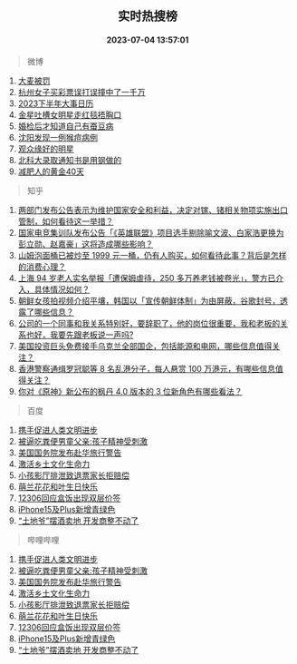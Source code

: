 <div align="center"><h2>实时热搜榜</h2><h4>2023-07-04 13:57:01</h4></div>

> 微博  

1. [大麦被罚](https://s.weibo.com/weibo?q=%23%E5%A4%A7%E9%BA%A6%E8%A2%AB%E7%BD%9A%23&t=31&band_rank=1&Refer=top)<br />
2. [杭州女子买彩票误打误撞中了一千万](https://s.weibo.com/weibo?q=%23%E6%9D%AD%E5%B7%9E%E5%A5%B3%E5%AD%90%E4%B9%B0%E5%BD%A9%E7%A5%A8%E8%AF%AF%E6%89%93%E8%AF%AF%E6%92%9E%E4%B8%AD%E4%BA%86%E4%B8%80%E5%8D%83%E4%B8%87%23&t=31&band_rank=2&Refer=top)<br />
3. [2023下半年大事日历](https://s.weibo.com/weibo?q=%232023%E4%B8%8B%E5%8D%8A%E5%B9%B4%E5%A4%A7%E4%BA%8B%E6%97%A5%E5%8E%86%23&t=31&band_rank=3&Refer=top)<br />
4. [金星吐槽女明星走红毯捂胸口](https://s.weibo.com/weibo?q=%23%E9%87%91%E6%98%9F%E5%90%90%E6%A7%BD%E5%A5%B3%E6%98%8E%E6%98%9F%E8%B5%B0%E7%BA%A2%E6%AF%AF%E6%8D%82%E8%83%B8%E5%8F%A3%23&t=31&band_rank=4&Refer=top)<br />
5. [婚检后才知道自己有蚕豆病](https://s.weibo.com/weibo?q=%23%E5%A9%9A%E6%A3%80%E5%90%8E%E6%89%8D%E7%9F%A5%E9%81%93%E8%87%AA%E5%B7%B1%E6%9C%89%E8%9A%95%E8%B1%86%E7%97%85%23&t=31&band_rank=5&Refer=top)<br />
6. [沈阳发现一例猴痘病例](https://s.weibo.com/weibo?q=%23%E6%B2%88%E9%98%B3%E5%8F%91%E7%8E%B0%E4%B8%80%E4%BE%8B%E7%8C%B4%E7%97%98%E7%97%85%E4%BE%8B%23&t=31&band_rank=6&Refer=top)<br />
7. [观众缘好的明星](https://s.weibo.com/weibo?q=%23%E8%A7%82%E4%BC%97%E7%BC%98%E5%A5%BD%E7%9A%84%E6%98%8E%E6%98%9F%23&t=31&band_rank=7&Refer=top)<br />
8. [北科大录取通知书是用钢做的](https://s.weibo.com/weibo?q=%23%E5%8C%97%E7%A7%91%E5%A4%A7%E5%BD%95%E5%8F%96%E9%80%9A%E7%9F%A5%E4%B9%A6%E6%98%AF%E7%94%A8%E9%92%A2%E5%81%9A%E7%9A%84%23&t=31&band_rank=8&Refer=top)<br />
9. [减肥人的黄金40天](https://s.weibo.com/weibo?q=%23%E5%87%8F%E8%82%A5%E4%BA%BA%E7%9A%84%E9%BB%84%E9%87%9140%E5%A4%A9%23&t=31&band_rank=9&Refer=top)<br />

> 知乎  

1. [两部门发布公告表示为维护国家安全和利益，决定对镓、锗相关物项实施出口管制，如何看待这一举措？](https://www.zhihu.com/question/610105939)<br />
2. [国家电竞集训队发布公告「《英雄联盟》项目选手剔除喻文波、白家浩更换为彭立勋、赵嘉豪」这将造成哪些影响？](https://www.zhihu.com/question/610188481)<br />
3. [山姆泡面桶已被炒至 1999 元一桶，仍有人购买，如何看待此事？背后是怎样的消费心理？](https://www.zhihu.com/question/610060285)<br />
4. [上海 94 岁老人实名举报「遭保姆虐待，250 多万养老钱被卷光」，警方已介入，具体情况如何？](https://www.zhihu.com/question/610021603)<br />
5. [朝鲜女孩拍视频介绍平壤，韩国以「宣传朝鲜体制」为由屏蔽，谷歌封号，透露了哪些信息？](https://www.zhihu.com/question/610162816)<br />
6. [公司的一个同事和我关系特别好，要辞职了，他的岗位很重要，我和老板的关系也好，我要先跟老板说一声吗?](https://www.zhihu.com/question/609530299)<br />
7. [美国投资巨头免费接手乌克兰全部国企，包括能源和电网，哪些信息值得关注？](https://www.zhihu.com/question/610223926)<br />
8. [香港警察通缉罗冠聪等 8 名乱港分子，每人悬赏 100 万港元，有哪些信息值得关注？](https://www.zhihu.com/question/610144743)<br />
9. [你对《原神》新公布的枫丹 4.0 版本的 3 位新角色有哪些看法？](https://www.zhihu.com/question/610136771)<br />

> 百度  

1. [携手促进人类文明进步](https://www.baidu.com/s?wd=%E6%90%BA%E6%89%8B%E4%BF%83%E8%BF%9B%E4%BA%BA%E7%B1%BB%E6%96%87%E6%98%8E%E8%BF%9B%E6%AD%A5&sa=fyb_news&rsv_dl=fyb_news)<br />
2. [被逼吃粪便男童父亲:孩子精神受刺激](https://www.baidu.com/s?wd=%E8%A2%AB%E9%80%BC%E5%90%83%E7%B2%AA%E4%BE%BF%E7%94%B7%E7%AB%A5%E7%88%B6%E4%BA%B2%3A%E5%AD%A9%E5%AD%90%E7%B2%BE%E7%A5%9E%E5%8F%97%E5%88%BA%E6%BF%80&sa=fyb_news&rsv_dl=fyb_news)<br />
3. [美国国务院发布赴华旅行警告](https://www.baidu.com/s?wd=%E7%BE%8E%E5%9B%BD%E5%9B%BD%E5%8A%A1%E9%99%A2%E5%8F%91%E5%B8%83%E8%B5%B4%E5%8D%8E%E6%97%85%E8%A1%8C%E8%AD%A6%E5%91%8A&sa=fyb_news&rsv_dl=fyb_news)<br />
4. [激活乡土文化生命力](https://www.baidu.com/s?wd=%E6%BF%80%E6%B4%BB%E4%B9%A1%E5%9C%9F%E6%96%87%E5%8C%96%E7%94%9F%E5%91%BD%E5%8A%9B&sa=fyb_news&rsv_dl=fyb_news)<br />
5. [小孩影厅排泄致退票家长拒赔偿](https://www.baidu.com/s?wd=%E5%B0%8F%E5%AD%A9%E5%BD%B1%E5%8E%85%E6%8E%92%E6%B3%84%E8%87%B4%E9%80%80%E7%A5%A8%E5%AE%B6%E9%95%BF%E6%8B%92%E8%B5%94%E5%81%BF&sa=fyb_news&rsv_dl=fyb_news)<br />
6. [萌兰花花和叶生日快乐](https://www.baidu.com/s?wd=%E8%90%8C%E5%85%B0%E8%8A%B1%E8%8A%B1%E5%92%8C%E5%8F%B6%E7%94%9F%E6%97%A5%E5%BF%AB%E4%B9%90&sa=fyb_news&rsv_dl=fyb_news)<br />
7. [12306回应盒饭出现双层价签](https://www.baidu.com/s?wd=12306%E5%9B%9E%E5%BA%94%E7%9B%92%E9%A5%AD%E5%87%BA%E7%8E%B0%E5%8F%8C%E5%B1%82%E4%BB%B7%E7%AD%BE&sa=fyb_news&rsv_dl=fyb_news)<br />
8. [iPhone15及Plus新增青绿色](https://www.baidu.com/s?wd=iPhone15%E5%8F%8APlus%E6%96%B0%E5%A2%9E%E9%9D%92%E7%BB%BF%E8%89%B2&sa=fyb_news&rsv_dl=fyb_news)<br />
9. [“土地爷”摆酒卖地 开发商整不动了](https://www.baidu.com/s?wd=%E2%80%9C%E5%9C%9F%E5%9C%B0%E7%88%B7%E2%80%9D%E6%91%86%E9%85%92%E5%8D%96%E5%9C%B0+%E5%BC%80%E5%8F%91%E5%95%86%E6%95%B4%E4%B8%8D%E5%8A%A8%E4%BA%86&sa=fyb_news&rsv_dl=fyb_news)<br />

> 哔哩哔哩  

1. [携手促进人类文明进步](https://www.baidu.com/s?wd=%E6%90%BA%E6%89%8B%E4%BF%83%E8%BF%9B%E4%BA%BA%E7%B1%BB%E6%96%87%E6%98%8E%E8%BF%9B%E6%AD%A5&sa=fyb_news&rsv_dl=fyb_news)<br />
2. [被逼吃粪便男童父亲:孩子精神受刺激](https://www.baidu.com/s?wd=%E8%A2%AB%E9%80%BC%E5%90%83%E7%B2%AA%E4%BE%BF%E7%94%B7%E7%AB%A5%E7%88%B6%E4%BA%B2%3A%E5%AD%A9%E5%AD%90%E7%B2%BE%E7%A5%9E%E5%8F%97%E5%88%BA%E6%BF%80&sa=fyb_news&rsv_dl=fyb_news)<br />
3. [美国国务院发布赴华旅行警告](https://www.baidu.com/s?wd=%E7%BE%8E%E5%9B%BD%E5%9B%BD%E5%8A%A1%E9%99%A2%E5%8F%91%E5%B8%83%E8%B5%B4%E5%8D%8E%E6%97%85%E8%A1%8C%E8%AD%A6%E5%91%8A&sa=fyb_news&rsv_dl=fyb_news)<br />
4. [激活乡土文化生命力](https://www.baidu.com/s?wd=%E6%BF%80%E6%B4%BB%E4%B9%A1%E5%9C%9F%E6%96%87%E5%8C%96%E7%94%9F%E5%91%BD%E5%8A%9B&sa=fyb_news&rsv_dl=fyb_news)<br />
5. [小孩影厅排泄致退票家长拒赔偿](https://www.baidu.com/s?wd=%E5%B0%8F%E5%AD%A9%E5%BD%B1%E5%8E%85%E6%8E%92%E6%B3%84%E8%87%B4%E9%80%80%E7%A5%A8%E5%AE%B6%E9%95%BF%E6%8B%92%E8%B5%94%E5%81%BF&sa=fyb_news&rsv_dl=fyb_news)<br />
6. [萌兰花花和叶生日快乐](https://www.baidu.com/s?wd=%E8%90%8C%E5%85%B0%E8%8A%B1%E8%8A%B1%E5%92%8C%E5%8F%B6%E7%94%9F%E6%97%A5%E5%BF%AB%E4%B9%90&sa=fyb_news&rsv_dl=fyb_news)<br />
7. [12306回应盒饭出现双层价签](https://www.baidu.com/s?wd=12306%E5%9B%9E%E5%BA%94%E7%9B%92%E9%A5%AD%E5%87%BA%E7%8E%B0%E5%8F%8C%E5%B1%82%E4%BB%B7%E7%AD%BE&sa=fyb_news&rsv_dl=fyb_news)<br />
8. [iPhone15及Plus新增青绿色](https://www.baidu.com/s?wd=iPhone15%E5%8F%8APlus%E6%96%B0%E5%A2%9E%E9%9D%92%E7%BB%BF%E8%89%B2&sa=fyb_news&rsv_dl=fyb_news)<br />
9. [“土地爷”摆酒卖地 开发商整不动了](https://www.baidu.com/s?wd=%E2%80%9C%E5%9C%9F%E5%9C%B0%E7%88%B7%E2%80%9D%E6%91%86%E9%85%92%E5%8D%96%E5%9C%B0+%E5%BC%80%E5%8F%91%E5%95%86%E6%95%B4%E4%B8%8D%E5%8A%A8%E4%BA%86&sa=fyb_news&rsv_dl=fyb_news)<br />
